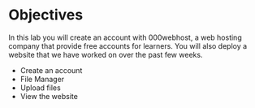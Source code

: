 # Objectives

In this lab you will create an account with 000webhost, a web hosting company that provide free accounts for learners. You will also deploy a website that we have worked on over the past few weeks.

- Create an account
- File Manager
- Upload files
- View the website
